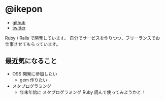# @ikepon

* [github](https://github.com/ikepon)
* [twitter](https://twitter.com/ikepon_rb)

Ruby / Rails で開発しています。
自分でサービスを作りつつ、フリーランスでお仕事させてもらっています。

## 最近気になること

* OSS 開発に参加したい
  * gem 作りたい
* メタプログラミング
  * 年末年始に メタプログラミング Ruby 読んで使ってみようかと！
